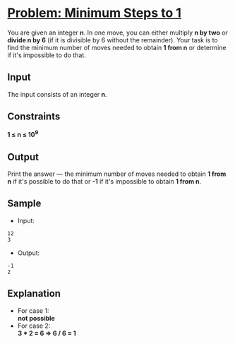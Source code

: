 # [Problem: Minimum Steps to 1](https://my.newtonschool.co/playground/code/fhsw3j6teh86)

You are given an integer **n**. In one move, you can either multiply **n by two** or **divide n by 6** (if it is divisible by 6 without the remainder). Your task is to find the minimum number of moves needed to obtain **1 from n** or determine if it's impossible to do that.

## Input

The input consists of an integer **n**.

## Constraints

**1 ≤ n ≤ 10<sup>9</sup>**

## Output

Print the answer — the minimum number of moves needed to obtain **1 from n** if it's possible to do that or **-1** if it's impossible to obtain **1 from n**.

## Sample

- Input:
```
12
3
```

- Output:
```
-1
2
```

## Explanation

- For case 1: <br> **not possible** <br>
- For case 2: <br> **3 * 2 = 6 => 6 / 6 = 1**
